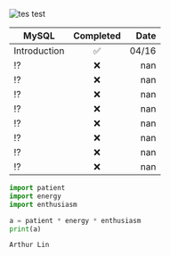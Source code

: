 ![tes test](https://cdn4.iconfinder.com/data/icons/logos-3/181/MySQL-512.png)


| MySQL       			|Completed		            | Date  |
| ------------------|:-----------------------:|------:|
| Introduction   		|   :white_check_mark:		| 04/16 |
| :interrobang:     |   :x:	                  |  nan  |
| :interrobang:   	|   :x:     		          |  nan  |
| :interrobang: 	  |   :x:			              |  nan  |
| :interrobang:		  |   :x:     	            |  nan  |
| :interrobang:		  |   :x:     	            |  nan  |
| :interrobang: 	  |   :x:     	            |  nan  |
| :interrobang:	    |   :x:    	              |  nan	|
| :interrobang:	    |   :x:    	              |  nan	|


```python
import patient
import energy
import enthusiasm

a = patient * energy * enthusiasm
print(a)
```

```python
Arthur Lin 
```
